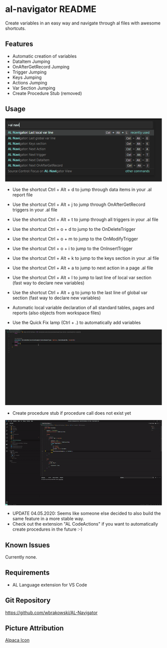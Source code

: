 # al-navigator README

Create variables in an easy way and navigate through al files with awesome shortcuts.

## Features

- Automatic creation of variables
- DataItem Jumping
- OnAfterGetRecord Jumping
- Trigger Jumping
- Keys Jumping
- Actions Jumping
- Var Section Jumping
- Create Procedure Stub (removed)

## Usage

![Shortcuts](resources/Shortcuts.png)

- Use the shortcut Ctrl + Alt + d to jump through data items in your .al report file 
- Use the shortcut Ctrl + Alt + j to jump through OnAfterGetRecord triggers in your .al file 
- Use the shortcut Ctrl + Alt + t to jump through all triggers in your .al file 
- Use the shortcut Ctrl + o + d to jump to the OnDeleteTrigger
- Use the shortcut Ctrl + o + m to jump to the OnModifyTrigger
- Use the shortcut Ctrl + o + i to jump to the OnInsertTrigger
- Use the shortcut Ctrl + Alt + k to jump to the keys section in your .al file 
- Use the shortcut Ctrl + Alt + a to jump to next action in a page .al file
- Use the shortcut Ctrl + Alt + l to jump to last line of local var section (fast way to declare new variables)
- Use the shortcut Ctrl + Alt + g to jump to the last line of global var section (fast way to declare new variables)

- Automatic local variable declaration of all standard tables, pages and reports (also objects from workspace files)
- Use the Quick Fix lamp (Ctrl + .) to automatically add variables

![Create Local Variable](resources/VarDeclaration.gif)


- Create procedure stub if procedure call does not exist yet


![Create Procedure Stub](resources/CreateProcedureStub.gif)


- UPDATE 04.05.2020: Seems like someone else decided to also build the same feature in a more stable way.
- Check out the extension "AL CodeActions" if you want to automatically create procedures in the future :-)
 


## Known Issues

Currently none.

## Requirements

- AL Language extension for VS Code

## Git Repository

https://github.com/wbrakowski/AL-Navigator

## Picture Attribution
<a href="https://vectorified.com/alpaca-icon">Alpaca Icon</a>